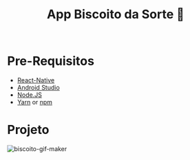 <h1 align="center">
  <br>
  <br>
  App Biscoito da Sorte 🥠
</h1>


<br/>

# Pre-Requisitos

* [React-Native](https://reactnative.dev/)
* [Android Studio](https://developer.android.com/studio) 
* [Node.JS](https://nodejs.org/)
* [Yarn](https://classic.yarnpkg.com/) or [npm](https://www.npmjs.com/get-npm)


# Projeto
![biscoito-gif-maker](https://user-images.githubusercontent.com/73802190/156209593-87c3d65b-38f9-4657-8095-f5ca70e2b7bb.gif)
